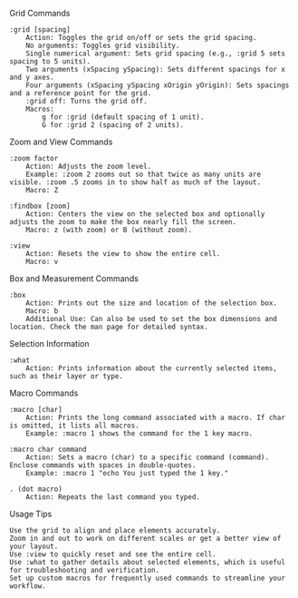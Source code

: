 Grid Commands

    :grid [spacing]
        Action: Toggles the grid on/off or sets the grid spacing.
        No arguments: Toggles grid visibility.
        Single numerical argument: Sets grid spacing (e.g., :grid 5 sets spacing to 5 units).
        Two arguments (xSpacing ySpacing): Sets different spacings for x and y axes.
        Four arguments (xSpacing ySpacing xOrigin yOrigin): Sets spacings and a reference point for the grid.
        :grid off: Turns the grid off.
        Macros:
            g for :grid (default spacing of 1 unit).
            G for :grid 2 (spacing of 2 units).

Zoom and View Commands

    :zoom factor
        Action: Adjusts the zoom level.
        Example: :zoom 2 zooms out so that twice as many units are visible. :zoom .5 zooms in to show half as much of the layout.
        Macro: Z

    :findbox [zoom]
        Action: Centers the view on the selected box and optionally adjusts the zoom to make the box nearly fill the screen.
        Macro: z (with zoom) or B (without zoom).

    :view
        Action: Resets the view to show the entire cell.
        Macro: v

Box and Measurement Commands

    :box
        Action: Prints out the size and location of the selection box.
        Macro: b
        Additional Use: Can also be used to set the box dimensions and location. Check the man page for detailed syntax.

Selection Information

    :what
        Action: Prints information about the currently selected items, such as their layer or type.

Macro Commands

    :macro [char]
        Action: Prints the long command associated with a macro. If char is omitted, it lists all macros.
        Example: :macro 1 shows the command for the 1 key macro.

    :macro char command
        Action: Sets a macro (char) to a specific command (command). Enclose commands with spaces in double-quotes.
        Example: :macro 1 "echo You just typed the 1 key."

    . (dot macro)
        Action: Repeats the last command you typed.

Usage Tips

    Use the grid to align and place elements accurately.
    Zoom in and out to work on different scales or get a better view of your layout.
    Use :view to quickly reset and see the entire cell.
    Use :what to gather details about selected elements, which is useful for troubleshooting and verification.
    Set up custom macros for frequently used commands to streamline your workflow.

